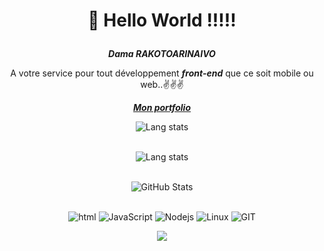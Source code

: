 #                                                                <p align=center>👋 Hello World !!!!!</p>
 ***<p align=center color=blue>Dama RAKOTOARINAIVO</p>*** <p align=center>A votre service pour tout développement ***front-end*** que ce soit mobile ou web..✌️✌️✌️</p>
 ***<p align=center><a href="https://diamondra-portfolio.netlify.app/">Mon portfolio</a></p>***
 
<div>
  <p align=center>
    <img src="https://github-readme-stats.vercel.app/api?username=diamondrarktvo&show_icons=true&theme=algolia&include_all_commits=true&custom_title=Statistique" alt="Lang stats" /> <br/><br/>
  </p>
</div>
<div>
  <p align=center>
    <img src="https://github-readme-stats.vercel.app/api/top-langs/?username=diamondrarktvo&theme=solarized-dark" alt="Lang stats" /> <br/><br/>
  </p>
</div>
<div>
  <p align=center>
    <img src="https://github-readme-streak-stats.herokuapp.com?user=diamondrarktvo&theme=leafy&date_format=j%20M%5B%20Y%5D&ring=047884&sideNums=06ACBD&dates=06ACBD&currStreakNum=08E8FF&currStreakLabel=08E8FF&background=ffffff00&hide_border=true" alt="GitHub Stats" /> <br/><br/>
  </p>
</div>
<p align=center>
  <img alt='html' src='https://img.shields.io/badge/HTML-3776AB?style=for-the-badge&logo=html&logoColor=white'/>
  <img alt='JavaScript' src='https://img.shields.io/badge/JavaScript-F7DF1E?style=for-the-badge&logo=javascript&logoColor=black'/>
  <img alt='Nodejs' src='https://img.shields.io/badge/NodeJs-F7DF1E?style=for-the-badge&logo=nodejs&logoColor=black'/>
  <img alt='Linux' src='https://img.shields.io/badge/Linux-3776AB?style=for-the-badge&logo=linux&logoColor=white'/>
  <img alt='GIT' src='https://img.shields.io/badge/git-%23F05033.svg?style=for-the-badge&logo=git&logoColor=white'/>
<p align=center>  <strong>
<img src='https://komarev.com/ghpvc/?username=amada10&color=008080'>
</strong> <p>
